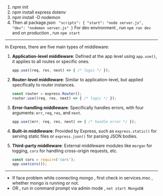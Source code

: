 1. npm init
2.  npm install express dotenv
3. npm install -D nodemon
4. Then at package.json 
   ` "scripts": {
        "start": "node server.js",
        "dev": "nodemon server.js"
    }`
For dev environment , run `npm run dev` and on production , run `npm start`


--------
In Express, there are five main types of middleware:

1. **Application-level middleware**: Defined at the app level using `app.use()`, it applies to all routes or specific ones.
   ```js
   app.use((req, res, next) => { /* logic */ });
   ```

2. **Router-level middleware**: Similar to application-level, but applied specifically to router instances.
   ```js
   const router = express.Router();
   router.use((req, res, next) => { /* logic */ });
   ```

3. **Error-handling middleware**: Specifically handles errors, with four arguments: `err`, `req`, `res`, and `next`.
   ```js
   app.use((err, req, res, next) => { /* handle error */ });
   ```

4. **Built-in middleware**: Provided by Express, such as `express.static()` for serving static files or `express.json()` for parsing JSON bodies.

5. **Third-party middleware**: External middleware modules like `morgan` for logging, `cors` for handling cross-origin requests, etc.
   ```js
   const cors = require('cors');
   app.use(cors());
   ```


------ 
- If face problem while connecting mongo , first check in services.msc , whether mongo is running or not.
- OR , run in command prompt via admin mode , `net start MongoDB`

